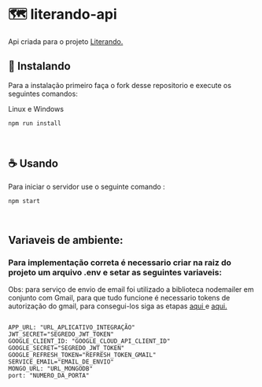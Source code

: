 # 🗺 literando-api

Api criada para o projeto <a href="https://github.com/Jefferson-Guirra/e-commerce"> Literando.</a>


## 🚀 Instalando

Para a instalação primeiro faça o fork desse repositorio e execute os seguintes comandos: 

Linux e Windows

```
npm run install
```





<br>

## ☕ Usando

Para iniciar o servidor use o seguinte comando :

```
npm start
```





<br>

## Variaveis de ambiente:

### Para implementação correta é necessario criar na raiz do projeto um arquivo .env e setar as seguintes variaveis:

Obs: para serviço de envio de email foi utilizado a biblioteca nodemailer em conjunto com Gmail, para que tudo funcione é necessario tokens de autorização do gmail,
para consegui-los siga as etapas <a href="https://www.freecodecamp.org/news/use-nodemailer-to-send-emails-from-your-node-js-server/"> aqui </a> e <a href="https://www.freecodecamp.org/news/use-nodemailer-to-send-emails-from-your-node-js-server/"> aqui.</a>


```

APP_URL: "URL_APLICATIVO_INTEGRAÇÃO"
JWT_SECRET="SEGREDO_JWT_TOKEN"
GOOGLE_CLIENT_ID: "GOOGLE_CLOUD_API_CLIENT_ID"
GOOGLE_SECRET="SEGREDO_JWT_TOKEN"
GOOGLE_REFRESH_TOKEN="REFRESH_TOKEN_GMAIL"
SERVICE_EMAIL="EMAIL_DE_ENVIO"
MONGO_URL: "URL_MONGODB"
port: "NUMERO_DA_PORTA"
```
